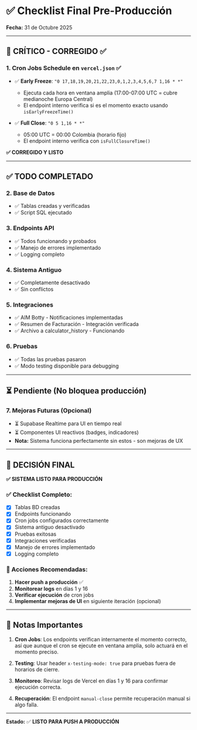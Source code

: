 # ✅ Checklist Final Pre-Producción

**Fecha:** 31 de Octubre 2025

---

## 🔴 CRÍTICO - CORREGIDO ✅

### 1. Cron Jobs Schedule en `vercel.json` ✅
- ✅ **Early Freeze**: `"0 17,18,19,20,21,22,23,0,1,2,3,4,5,6,7 1,16 * *"` 
  - Ejecuta cada hora en ventana amplia (17:00-07:00 UTC = cubre medianoche Europa Central)
  - El endpoint interno verifica si es el momento exacto usando `isEarlyFreezeTime()`
  
- ✅ **Full Close**: `"0 5 1,16 * *"` 
  - 05:00 UTC = 00:00 Colombia (horario fijo)
  - El endpoint interno verifica con `isFullClosureTime()`

**✅ CORREGIDO Y LISTO**

---

## ✅ TODO COMPLETADO

### 2. Base de Datos
- ✅ Tablas creadas y verificadas
- ✅ Script SQL ejecutado

### 3. Endpoints API
- ✅ Todos funcionando y probados
- ✅ Manejo de errores implementado
- ✅ Logging completo

### 4. Sistema Antiguo
- ✅ Completamente desactivado
- ✅ Sin conflictos

### 5. Integraciones
- ✅ AIM Botty - Notificaciones implementadas
- ✅ Resumen de Facturación - Integración verificada
- ✅ Archivo a calculator_history - Funcionando

### 6. Pruebas
- ✅ Todas las pruebas pasaron
- ✅ Modo testing disponible para debugging

---

## ⏳ Pendiente (No bloquea producción)

### 7. Mejoras Futuras (Opcional)
- ⏳ Supabase Realtime para UI en tiempo real
- ⏳ Componentes UI reactivos (badges, indicadores)
- **Nota:** Sistema funciona perfectamente sin estos - son mejoras de UX

---

## 🎯 DECISIÓN FINAL

**✅ SISTEMA LISTO PARA PRODUCCIÓN**

### ✅ Checklist Completo:
- [x] Tablas BD creadas
- [x] Endpoints funcionando
- [x] Cron jobs configurados correctamente
- [x] Sistema antiguo desactivado
- [x] Pruebas exitosas
- [x] Integraciones verificadas
- [x] Manejo de errores implementado
- [x] Logging completo

### 🚀 Acciones Recomendadas:
1. **Hacer push a producción** ✅
2. **Monitorear logs** en días 1 y 16
3. **Verificar ejecución** de cron jobs
4. **Implementar mejoras de UI** en siguiente iteración (opcional)

---

## 📝 Notas Importantes

1. **Cron Jobs**: Los endpoints verifican internamente el momento correcto, así que aunque el cron se ejecute en ventana amplia, solo actuará en el momento preciso.

2. **Testing**: Usar header `x-testing-mode: true` para pruebas fuera de horarios de cierre.

3. **Monitoreo**: Revisar logs de Vercel en días 1 y 16 para confirmar ejecución correcta.

4. **Recuperación**: El endpoint `manual-close` permite recuperación manual si algo falla.

---

**Estado:** ✅ **LISTO PARA PUSH A PRODUCCIÓN**

